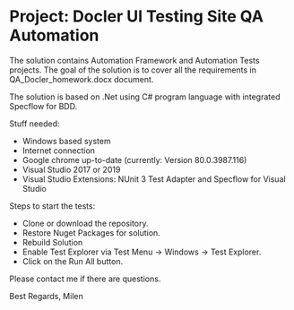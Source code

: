 # Project: Docler UI Testing Site QA Automation 


The solution contains Automation Framework and Automation Tests projects. 
The goal of the solution is to cover all the requirements in QA_Docler_homework.docx document.

The solution is based on .Net using C# program language with integrated Specflow for BDD.

Stuff needed:
- Windows based system
- Internet connection
- Google chrome up-to-date (currently: Version 80.0.3987.116)
- Visual Studio 2017 or 2019
- Visual Studio Extensions: NUnit 3 Test Adapter and Specflow for Visual Studio

Steps to start the tests:
 + Clone or download the repository.
 + Restore Nuget Packages for solution.
 + Rebuild Solution
 + Enable Test Explorer via Test Menu -> Windows -> Test Explorer.
 + Click on the Run All button.





Please contact me if there are questions.

Best Regards,
Milen

